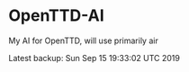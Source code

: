 # OpenTTD-AI
My AI for OpenTTD, will use primarily air

Latest backup: Sun Sep 15 19:33:02 UTC 2019
